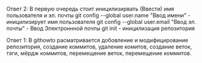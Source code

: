 
Ответ 2:
В первую очередь стоит иницилизирвать (Ввести) имя пользователя и эл. почты
git config --global user.name "Ввод имени" - иницилизирует имя пользователя
git config --global user.email "Ввод эл. почты" - Ввод Электроннной почты
git init - иницилизация репозитория

Ответ 1:
В githowto расматривается добовление и модифицирование репозитория, создание коммитов, удаление комитов, создание веток, тэги, мёрдж коммитов, перемещение веток, перемещение коммитов.
